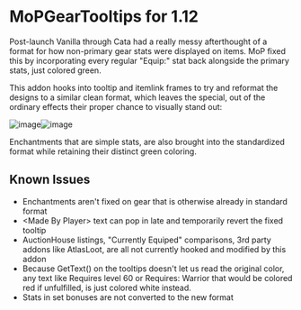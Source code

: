 # MoPGearTooltips for 1.12
Post-launch Vanilla through Cata had a really messy afterthought of a format for how non-primary gear stats were displayed on items.
MoP fixed this by incorporating every regular "Equip:" stat back alongside the primary stats, just colored green.

This addon hooks into tooltip and itemlink frames to try and reformat the designs to a similar clean format,
which leaves the special, out of the ordinary effects their proper chance to visually stand out:

![image](https://user-images.githubusercontent.com/11151284/184475717-f26752f0-42ca-4241-8e7d-c63ca69db73c.png)![image](https://user-images.githubusercontent.com/11151284/184475990-aa2a2526-c322-4f3c-9323-5dc83da1f726.png)

Enchantments that are simple stats, are also brought into the standardized format while retaining their distinct green coloring.

## Known Issues
* Enchantments aren't fixed on gear that is otherwise already in standard format
* \<Made By Player\> text can pop in late and temporarily revert the fixed tooltip
* AuctionHouse listings, "Currently Equiped" comparisons, 3rd party addons like AtlasLoot, are all not currently hooked and modified by this addon
* Because GetText() on the tooltips doesn't let us read the original color, any text like Requires level 60 or Requires: Warrior that would be colored red if unfulfilled, is just colored white instead.
* Stats in set bonuses are not converted to the new format
